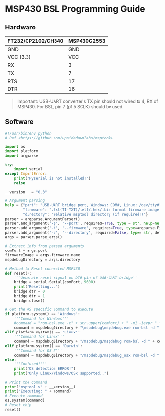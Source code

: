 # MSP430 BSL Programming Guide

## Hardware

FT232/CP2102/CH340 | MSP430G2553
-------------------|------------
GND                | GND
VCC (3.3)          | VCC
RX                 | 3
TX                 | 7
RTS                | 17
DTR                | 16

> Important: USB-UART converter's TX pin should not wired to 4, RX of MSP430. For BSL, pin 7 (p1.5 SCLK) should be used.


## Software

```py
#!/usr/bin/env python
# Ref <https://github.com/upsidedownlabs/msptool>

import os
import platform
import argparse

try:
    import serial
except ImportError:
    print("Pyserial is not installed!")
    raise

__version__ = "0.3"

# Argument parsing
help = {"port": "USB-UART bridge port, Windows: COM#, Linux: /dev/tty#",
        "firmware": ".txt(TI-TXT)/.elf/.hex/.bin format firmware image from msp430-gcc/CCS/Energia",
        "directory": "relative msptool directory (if required!)"}
parser = argparse.ArgumentParser()
parser.add_argument('-p', '--port', required=True, type = str, help=help["port"])
parser.add_argument('-f', '--firmware', required=True, type=argparse.FileType('r'), help=help["firmware"])
parser.add_argument('-d', '--directory', required=False, type= str, default=".", help=help["directory"])
args = parser.parse_args()

# Extract info from parsed arguments
comPort = args.port
firmwareImage = args.firmware.name
mspdebugDirectory = args.directory

# Method to Reset connected MSP430
def reset():
    '''Generate reset signal on DTR pin of USB-UART bridge'''
    bridge = serial.Serial(comPort, 9600)
    print("Resetting...")
    bridge.dtr = 0
    bridge.dtr = 1
    bridge.close()

# Get the OS specific command to execute
if platform.system() == 'Windows':
    '''Command for Windows'''
    #command = "rom-bsl.exe -c" + str.upper(comPort) + " -m1 -ievpr " + firmwareImage
    command = mspdebugDirectory + "\mspdebug\mspdebug.exe rom-bsl -d " + str.upper(comPort) + " \"prog " + firmwareImage + "\""
elif platform.system() == 'Linux':
    '''Command for Linux'''
    command = mspdebugDirectory + "/mspdebug/mspdebug rom-bsl -d " + comPort + " \"prog " + firmwareImage + "\""
elif platform.system() == 'Darwin':
    '''Command for OS X'''
    command = mspdebugDirectory + "/mspdebug/mspdebug_osx rom-bsl -d " + comPort + " \"prog " + firmwareImage + "\""
else:
    '''Confused!'''
    print("OS detection ERROR!")
    print("Only Linux/Windows/OSx supported..")

# Print the command
print("msptool v" + __version__)
print("Executing: " + command)
# Execute command
os.system(command)
# Reset chip
reset()
```
